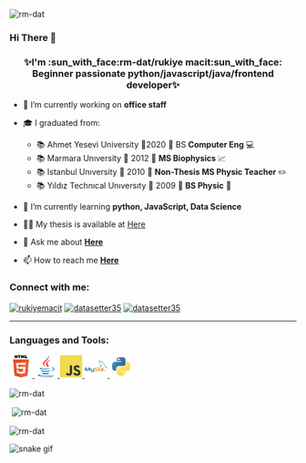 <p align="left"> <img src="https://komarev.com/ghpvc/?username=rm-dat&label=Profile%20views&color=0e75b6&style=flat" alt="rm-dat" /> </p>


### Hi There 👋

   
  <h3 align="center">✨I'm :sun_with_face:rm-dat/rukiye macit:sun_with_face: Beginner passionate python/javascript/java/frontend developer✨</h3>



- 🔭 I’m currently working on **office staff**

- :mortar_board: I graduated from: 
  * :books: Ahmet Yesevi University :gem:2020 :gem: BS **Computer Eng** :computer:
  * :books: Marmara Unıversity :gem: 2012 :gem: **MS Biophysics** :chart_with_upwards_trend:
  * :books: Istanbul Unıversity :gem: 2010 :gem: **Non-Thesis MS Physic Teacher** :pencil2:
  * :books: Yıldız Technıcal Unıversıty :gem: 2009 :gem: **BS Physic** :book:

- 🌱 I’m currently learning **python, JavaScript, Data Science**

- 👨‍💻 My thesis is available at <a href="https://tez.yok.gov.tr/UlusalTezMerkezi/tezSorguSonucYeni.jsp">Here</a>

- 💬 Ask me about **<a href="https://github.com/rm-dat/rm-dat/issues" title="Issues">Here</a>**

- 📫 How to reach me **<a href="https://github.com/rm-dat/rm-dat/issues" title="Issues">Here</a>**



<h3 align="left">Connect with me:</h3>
<p align="left">
<a href="https://linkedin.com/in/rukiyemacit" target="blank"><img align="center" src="https://raw.githubusercontent.com/rahuldkjain/github-profile-readme-generator/master/src/images/icons/Social/linked-in-alt.svg" alt="rukiyemacit" height="30" width="40" /></a>
<a href="https://kaggle.com/datasetter35" target="blank"><img align="center" src="https://raw.githubusercontent.com/rahuldkjain/github-profile-readme-generator/master/src/images/icons/Social/kaggle.svg" alt="datasetter35" height="30" width="40" /></a>
<a href="https://www.hackerrank.com/datasetter35" target="blank"><img align="center" src="https://raw.githubusercontent.com/rahuldkjain/github-profile-readme-generator/master/src/images/icons/Social/hackerrank.svg" alt="datasetter35" height="30" width="40" /></a>
</p>




<hr />
<!-- <table><tr>
    <td valign="top" width="100%">
        <div align="center">
           <h2> <b> Language and Tools </b> </h2>
        </div>
        <div align="center">  
         <img style="margin: 10px" alt="JavaScript" height="50" src="https://raw.githubusercontent.com/github/explore/80688e429a7d4ef2fca1e82350fe8e3517d3494d/topics/javascript/javascript.png" />
            <img style="margin: 10px" alt="Vue" height="50" src="https://raw.githubusercontent.com/github/explore/e94815998e4e0713912fed477a1f346ec04c3da2/topics/vue/vue.png" />
            <img style="margin: 10px"  alt="Express" height="50" src="https://raw.githubusercontent.com/sachuverma/sachuverma/master/icons/express.png"/>  
            <img style="margin: 10px" alt="Node.js" height="50" src="https://raw.githubusercontent.com/github/explore/80688e429a7d4ef2fca1e82350fe8e3517d3494d/topics/nodejs/nodejs.png" />
        </div></td><td valign="top" width="50%">
        </tr>
</table>-->

<h3 align="left">Languages and Tools:</h3>
<p align="left"> <a href="https://www.w3.org/html/" target="_blank" rel="noreferrer"> <img src="https://raw.githubusercontent.com/devicons/devicon/master/icons/html5/html5-original-wordmark.svg" alt="html5" width="40" height="40"/> </a> <a href="https://www.java.com" target="_blank" rel="noreferrer"> <img src="https://raw.githubusercontent.com/devicons/devicon/master/icons/java/java-original.svg" alt="java" width="40" height="40"/> </a> <a href="https://developer.mozilla.org/en-US/docs/Web/JavaScript" target="_blank" rel="noreferrer"> <img src="https://raw.githubusercontent.com/devicons/devicon/master/icons/javascript/javascript-original.svg" alt="javascript" width="40" height="40"/> </a> <a href="https://www.mysql.com/" target="_blank" rel="noreferrer"> <img src="https://raw.githubusercontent.com/devicons/devicon/master/icons/mysql/mysql-original-wordmark.svg" alt="mysql" width="40" height="40"/> </a> <a href="https://www.python.org" target="_blank" rel="noreferrer"> <img src="https://raw.githubusercontent.com/devicons/devicon/master/icons/python/python-original.svg" alt="python" width="40" height="40"/> </a> </p>

<p><img align="center" src="https://github-readme-stats.vercel.app/api/top-langs?username=rm-dat&show_icons=true&locale=en&layout=compact" alt="rm-dat" /></p>

<p>&nbsp;<img align="center" src="https://github-readme-stats.vercel.app/api?username=rm-dat&show_icons=true&locale=en" alt="rm-dat" /></p>

<p><img align="center" src="https://github-readme-streak-stats.herokuapp.com/?user=rm-dat&" alt="rm-dat" /></p>


![snake gif](https://github.com/rm-dat/rm-dat/blob/output/github-contribution-grid-snake.gif)
